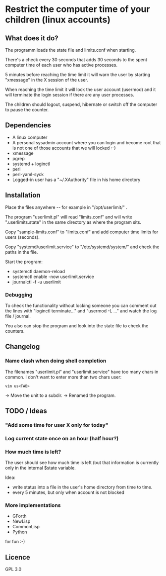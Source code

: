 # Restrict the computer time of your children (linux accounts)

## What does it do?

The programm loads the state file and limits.conf when starting.

There's a check every 30 seconds that adds 30 seconds to the spent computer time of each user who has active processes.

5 minutes before reaching the time limit it will warn the user by starting "xmessage" in the X session of the user.

When reaching the time limit it will lock the user account (usermod) and it will terminate the login session if there are any user processes.

The children should logout, suspend, hibernate or switch off the computer to pause the counter.

## Dependencies

* A linux computer
* A personal sysadmin account where you can login and become root that is not one of those accounts that we will locked :-)
* xmessage
* pgrep
* systemd + loginctl
* perl
* perl-yaml-syck
* Logged-in user has a "~/.XAuthority" file in his home directory

## Installation

Place the files anywhere -- for example in "/opt/userlimit/" .

The program "userlimit.pl" will read "limits.conf" and will write ".userlimits.state" in the same directory as where the program sits.

Copy "sample-limits.conf" to "limits.conf" and add computer time limits for users (seconds).

Copy "systemd/userlimit.service" to "/etc/systemd/system/" and check the paths in the file.

Start the program:

* systemctl daemon-reload
* systemctl enable -now userlimit.service
* journalctl -f -u userlimit

### Debugging

To check the functionality without locking someone you can comment out the lines with "loginctl terminate..." and "usermod -L ..." and watch the log file / journal.

You also can stop the program and look into the state file to check the counters.

## Changelog

### Name clash when doing shell completion

The filenames "userlimit.pl" and "userlimit.service" have too many chars in common.
I don't want to enter more than two chars user:

    vim us<TAB>

-> Move the unit to a subdir.
-> Renamed the program.

## TODO / Ideas

### "Add some time for user X only for today"

### Log current state once on an hour (half hour?)

### How much time is left?

The user should see how much time is left (but that information is currently only in the internal $state variable.

Idea:

* write status into a file in the user's home directory from time to time.
* every 5 minutes, but only when account is not blocked


### More implementations

* GForth
* NewLisp
* CommonLisp
* Python

for fun :-)

## Licence

GPL 3.0

